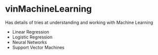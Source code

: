 # vinMachineLearning
Has details of tries at understanding and working with Machine Learning

- Linear Regression
- Logistic Regression
- Neural Networks
- Support Vector Machines

